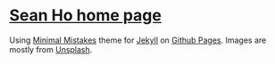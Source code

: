 # [Sean Ho home page](https://seanho.com/)

Using [Minimal Mistakes](https://mmistakes.github.io/minimal-mistakes/) theme
for [Jekyll](https://jekyllrb.com/) on [Github Pages](https://pages.github.com/).
Images are mostly from [Unsplash](https://unsplash.com/).
